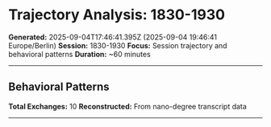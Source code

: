 # Trajectory Analysis: 1830-1930

**Generated:** 2025-09-04T17:46:41.395Z (2025-09-04 19:46:41 Europe/Berlin)
**Session:** 1830-1930
**Focus:** Session trajectory and behavioral patterns
**Duration:** ~60 minutes

---

## Behavioral Patterns

**Total Exchanges:** 10
**Reconstructed:** From nano-degree transcript data

---

